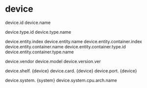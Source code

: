 # device

device.id
device.name

device.type.id
device.type.name

device.entity.index
device.entity.name
device.entity.container.index
device.entity.container.name
device.entity.container.type.id
device.entity.container.type.name

device.vendor
device.model
device.version.ver

device.shelf. {device}
device.card. {device}
device.port. {device}

device.system. {system}
device.system.cpu.arch.name
